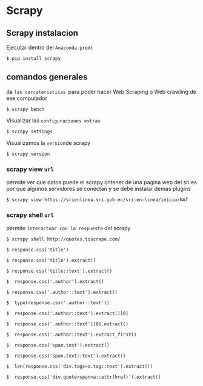 # Scrapy
## Scrapy instalacion
Ejecutar dentro del `Anaconda promt`
```
$ pip install scrapy
```
## comandos generales
da `las carcateristicas `para poder hacer Web Scraping o Web crawling de ese computador
```
$ scrapy bench
```
Visualizar las `configuraciones extras`
```
$ scrapy settings
```
Visualizamos la `version`de scrapy
```
$ scrapy version
```
### scrapy  view `url`
permite ver que datos puede el scrapy ontener de una pagina web
del sri es por que algunos servidores se conectan y se debe instalar demas plugins

```
$ scrapy view https://srienlinea.sri.gob.ec/sri-en-linea/inicio/NAT
```
 ### scrapy shell `url`
 permite `interactuar con la respuesta`
  del scrapy
 ```
$ scrapy shell http://quotes.toscrape.com/
```
 ```
$ response.css('title')
```
 ```
$ response.css('title').extract()
```
 ```
$ response.css('title::text').extract()
```
 ```
$  response.css('.author').extract()
``` 
```
$ response.css('.author::text').extract()
```
```
$  type(response.css('.author::text'))
```
```
$  response.css('.author::text').extract()[0]
```

```
$  response.css('.author::text')[0].extract()
```

```
$  response.css('.author::text').extract_first()
```
```
$  response.css('span.text').extract()
```
```
$  response.css('span.text::text').extract()
```
```
$  len(response.css('div.tags>a.tag::text').extract())
```
```
$  response.css('div.quote>span>a::attr(href)').extract()
```

